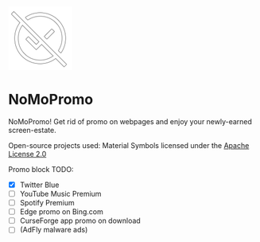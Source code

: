 ![NoMoPromo Logo](blueadremover/assets/icons/icon128.png)
# NoMoPromo
NoMoPromo! Get rid of promo on webpages and enjoy your newly-earned screen-estate.

Open-source projects used:
Material Symbols licensed under the [Apache License 2.0](https://raw.githubusercontent.com/google/material-design-icons/master/LICENSE)

Promo block TODO:
- [x] Twitter Blue
- [ ] YouTube Music Premium
- [ ] Spotify Premium
- [ ] Edge promo on Bing.com
- [ ] CurseForge app promo on download
- [ ] (AdFly malware ads)
